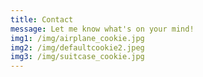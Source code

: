 ```yaml
---
title: Contact
message: Let me know what's on your mind!
img1: /img/airplane_cookie.jpg
img2: /img/defaultcookie2.jpeg
img3: /img/suitcase_cookie.jpg
---
```


